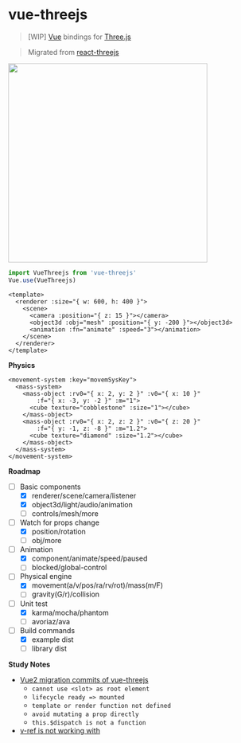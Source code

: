 # vue-threejs

> \[WIP\] [Vue][vue] bindings for [Three.js][threejs]

> Migrated from [react-threejs](https://github.com/fritx/react-threejs)

<img width="400" src="https://github.com/fritx/react-threejs/raw/dev/debugging.jpg">

```js
import VueThreejs from 'vue-threejs'
Vue.use(VueThreejs)
```

```vue
<template>
  <renderer :size="{ w: 600, h: 400 }">
    <scene>
      <camera :position="{ z: 15 }"></camera>
      <object3d :obj="mesh" :position="{ y: -200 }"></object3d>
      <animation :fn="animate" :speed="3"></animation>
    </scene>
  </renderer>
</template>
```

**Physics**

```vue
<movement-system :key="movemSysKey">
  <mass-system>
    <mass-object :rv0="{ x: 2, y: 2 }" :v0="{ x: 10 }"
        :f="{ x: -3, y: -2 }" :m="1">
      <cube texture="cobblestone" :size="1"></cube>
    </mass-object>
    <mass-object :rv0="{ x: 2, z: 2 }" :v0="{ z: 20 }"
        :f="{ y: -1, z: -8 }" :m="1.2">
      <cube texture="diamond" :size="1.2"></cube>
    </mass-object>
  </mass-system>
</movement-system>
```

**Roadmap**

- [ ] Basic components
  - [x] renderer/scene/camera/listener
  - [x] object3d/light/audio/animation
  - [ ] controls/mesh/more
- [ ] Watch for props change
  - [x] position/rotation
  - [ ] obj/more
- [ ] Animation
  - [x] component/animate/speed/paused
  - [ ] blocked/global-control
- [ ] Physical engine
  - [x] movement(a/v/pos/ra/rv/rot)/mass(m/F)
  - [ ] gravity(G/r)/collision
- [ ] Unit test
  - [x] karma/mocha/phantom
  - [ ] avoriaz/ava
- [ ] Build commands
  - [x] example dist
  - [ ] library dist

**Study Notes**

- [Vue2 migration commits of vue-threejs](https://github.com/fritx/vue-threejs/commits/vue2)
  - `cannot use <slot> as root element`
  - `lifecycle ready => mounted`
  - `template or render function not defined`
  - `avoid mutating a prop directly`
  - `this.$dispatch is not a function`
- [v-ref is not working with <template> element](https://github.com/vuejs/vue/issues/681#issuecomment-75802646)
- [Can I use a compoent inherit other compoent?](https://github.com/vuejs/Discussion/issues/354#issuecomment-133019536)

[react-threejs]: https://github.com/fritx/react-threejs
[threejs]: https://github.com/mrdoob/three.js
[vue]: https://github.com/vuejs/vue
